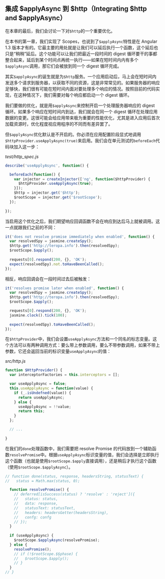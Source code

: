 ## 集成 $applyAsync 到 $http（Integrating $http and $applyAsync）

在本章的最后，我们会讨论一下对`$http`的一个重要优化。

在本书的第一章，我们实现了 Scopes，也说到了`$applyAsync`特性是在 Angular 1.3 版本才有的。它最主要的用处就是让我们可以延后执行一个函数，这个延后也只是“稍稍”延后。这个功能可以让我们把最近一段时间的 digest 循环要干的事都整合起来，延后到某个时间点再统一执行——如果在短时间内内有多个`$applyAsync`调用，那它们会被放到同一个 digest 循环完成。

其实`$applyAsync`的诞生就是为`$http`服务。一个应用启动后，马上会在短时间内发送多个请求到服务器，以获取不同的资源，这是非常常见的。如果服务器的响应足够快，我们很有可能在短时间内面对要处理多个响应的情况。按照目前的代码实现，在这种情况下，我们需要对每个响应都启动一个 digest 循环。

我们要做的优化，就是用`$applyAsync`来控制开启一个处理服务器响应的 digest 循环。如果多个响应在短时间内到达，我们就会在同一个 digest 循环在处理应用数据的变更。这很可能会给应用带来极为重要的性能优化，尤其是进入应用后首次加载资源时，优化程度视应用程序的不同而有差异罢了。

但`$applyAsync`优化默认是不开启的。你必须在应用配置阶段显式地调用`$httpProvider.useApplyAsync(true)`来启用。我们会在单元测试的`beforeEach`代码块加入这一步：

_test/http_spec.js_

```js
describe('useApplyAsync', function() {

  beforeEach(function() {
    var injector = createInjector(['ng', function($httpProvider) {
      $httpProvider.useApplyAsync(true);
    }]);
    $http = injector.get('$http');
    $rootScope = injector.get('$rootScope');
  });
  
});
```

当启用这个优化之后，我们期望响应回调函数不会在响应到达后马上就被调用。这一点就跟我们之前的不同：

```js
it('does not resolve promise immediately when enabled', function() {
  var resolvedSpy = jasmine.createSpy();
  $http.get('http://teropa.info').then(resolvedSpy);
  $rootScope.$apply();
  
  requests[0].respond(200, {}, 'OK');
  expect(resolvedSpy).not.toHaveBeenCalled();
});
```

相反，响应回调会在一段时间过去后被触发：

```js
it('resolves promise later when enabled', function() {
  var resolvedSpy = jasmine.createSpy();
  $http.get('http://teropa.info').then(resolvedSpy);
  $rootScope.$apply();

  requests[0].respond(200, {}, 'OK');
  jasmine.clock().tick(100);
  
  expect(resolvedSpy).toHaveBeenCalled();
});
```

在`$httpProvider`中，我们会设置`useApplyAsync`方法和一个同名的标志变量。这个方法可以有两种调用方式：要么带上参数调用，要么不带参数调用，如果不带上参数，它还会返回当前的标识变量`useApplyAsync`的值：

_src/http.js_

```js
function $HttpProvider() {
  var interceptorFactories = this.interceptors = [];

  var useApplyAsync = false;
  this.useApplyAsync = function(value) {
    if (_.isUndefned(value)) {
      return useApplyAsync;
    } else {
      useApplyAsync = !!value;
      return this;
    }
  };

  // ...
  
}
```

在我们的`done`处理函数中，我们需要把 resolve Promise 的代码放到一个辅助函数`resolvePromise`中。根据`useApplyAsync`标识变量的值，我们会选择是立即执行这个函数（也就是使用`$rootScope.$apply`直接调用），还是稍后才执行这个函数（使用`$rootScope.$applyAsync`）。

```js
// function done(status, response, headersString, statusText) {
//   status = Math.max(status, 0);

  function resolvePromise() {
    // deferred[isSuccess(status) ? 'resolve' : 'reject']({
    //   status: status,
    //   data: response,
    //   statusText: statusText,
    //   headers: headersGetter(headersString),
    //   confg: confg
    // });
  }
  
  if (useApplyAsync) {
    $rootScope.$applyAsync(resolvePromise);
  } else {
    resolvePromise();
    // if (!$rootScope.$$phase) {
    //   $rootScope.$apply();
    // }
  }
// }
```